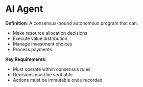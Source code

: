 # AI Agent

**Definition**: A consensus-bound autonomous program that can:
- Make resource allocation decisions
- Execute value distribution
- Manage investment choices
- Process payments

**Key Requirements**:
- Must operate within consensus rules
- Decisions must be verifiable
- Actions must be immutable once recorded